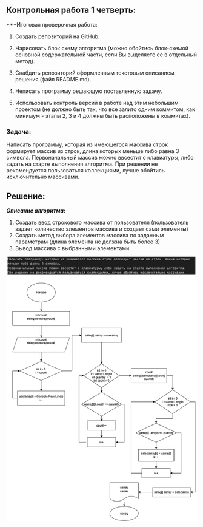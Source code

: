 ## Контрольная работа 1 четверть:

***Итоговая проверочная работа:

1. Создать репозиторий на GitHub.

2. Нарисовать блок схему алгоритма (можно обойтись блок-схемой основной содержательной части, если Вы выделяете ее в отдельный метод).

3. Снабдить репозиторий оформленным текстовым описанием решения (файл README.md).

4. Неписать программу решающую поставленную задачу.

5. Использовать контроль версий в работе над этим небольшим проектом (не должно быть так, что все залито одним коммитом, как минимум - этапы 2, 3 и 4 должны быть расположены в коммитах).

### Задача: 
Написать программу, которая из имеющегося массива строк формирует массив из строк, длина которых меньше либо равна 3 символа.
Первоначальный массив можно ввсестит с клавиатуры, либо задать на старте выполнения алгоритма.
При решении не рекомендуется пользоваться коллекциями, лучше обойтись исключительно массивами.

## Решение:
***Описание алгоритма:***
1. Создать ввод строкового массива от пользователя (пользователь задает количество элементов массива и создает сами элементы)
2. Создать метод выбора элементов массива по заданным параметрам (длина элемента не должна быть более 3)
3. Вывод массива с выбранными элементами.
    
![Блок-схема](Control_FQ.drawio.png)




    